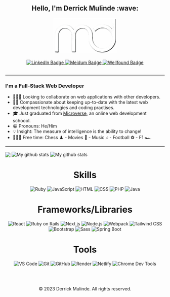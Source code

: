 <h2 align="center">
  Hello, I'm Derrick Mulinde :wave:
</h2>

<div id="header" align="center">
  <img src="https://github.com/inspecta/inspecta/blob/main/logo3.png" width="200" />
</div>
<br/>

<div id="badges" align="center">
  <a href="https://www.linkedin.com/in/derrick-mulinde/">
    <img src="https://img.shields.io/badge/LinkedIn-blue?style=for-the-badge&logo=linkedin&logoColor=white" alt="LinkedIn Badge"/>
  </a>
  <a href="https://www.medium.com/@djmulinde17">
    <img src="https://img.shields.io/badge/Medium-blue?style=for-the-badge&logo=medium&logoColor=white" alt="Meidum Badge"/>
  </a>
  <a href="https://wellfound.com/u/derrick-mulinde">
    <img src="https://img.shields.io/badge/Wellfound-blue?style=for-the-badge&logo=wellfound&logoColor=white" alt="Wellfound Badge"/>
  </a>
</div>

<div id="views" align="center">
  <img src="https://komarev.com/ghpvc/?username=inspecta&style=flat-square&color=blue" alt=""/>
</div>

---

### I'm a Full-Stack Web Developer

- 👨🏼‍💻 Looking to collaborate on web applications with other developers.
- 💪🏾 Compassionate about keeping up-to-date with the latest web development technologies and coding practises.
- 🎓 Just graduated from [Microverse](https://microverse.org), an online web development schoool.
- 😀 Pronouns: He/Him
- 💡 Insight: The measure of intelligence is the ability to change!
- 🤾🏾‍♂️ Free time: Chess ♟️ - Movies 🎥 - Music 🎶 - Football ⚽️ - F1 🏎️.

---

<img align="center" src="https://github-readme-stats.vercel.app/api/top-langs/?username=inspecta&layout=compact&theme=cobalt&hide_border=true" />

<img align="center" src="https://github-readme-streak-stats.herokuapp.com?user=inspecta&theme=vue-dark&hide_border=true&date_format=M%20j%5B%2C%20Y%5D" alt="My github stats" />

<img align="center" src="https://github-readme-stats.vercel.app/api?username=inspecta&show_icons=true&include_all_commits=true&theme=cobalt&hide_border=true" alt="My github stats" /> 

<h1 align="center">Skills</h1>

<p align="center">
  <img src="https://img.shields.io/badge/-Ruby-CC342D?logo=ruby&logoColor=white&style=flat" alt="Ruby" />
  <img src="https://img.shields.io/badge/-JavaScript-F7DF1E?logo=javascript&logoColor=black&style=flat" alt="JavaScript" />
  <img src="https://img.shields.io/badge/-HTML-E34F26?logo=html5&logoColor=white&style=flat" alt="HTML" />
  <img src="https://img.shields.io/badge/-CSS-1572B6?logo=css3&logoColor=white&style=flat" alt="CSS" />
  <img src="https://img.shields.io/badge/-PHP-777BB4?logo=php&logoColor=white&style=flat" alt="PHP" />
  <img src="https://img.shields.io/badge/-Java-007396?logo=java&logoColor=white&style=flat" alt="Java" />
</p>


<h1 align="center">Frameworks/Libraries</h1>

<p align="center">
  <img src="https://img.shields.io/badge/-React-61DAFB?logo=react&logoColor=black&style=flat" alt="React" />
  <img src="https://img.shields.io/badge/-Ruby%20on%20Rails-CC0000?logo=ruby-on-rails&logoColor=white&style=flat" alt="Ruby on Rails" />
  <img src="https://img.shields.io/badge/-Next.js-000000?logo=next.js&logoColor=white&style=flat" alt="Next.js" />
  <img src="https://img.shields.io/badge/-Node.js-000000?logo=node.js&logoColor=green&style=flat" alt="Node.js" />
  <img src="https://img.shields.io/badge/-Webpack-61DAFB?logo=webpack&logoColor=blue&style=flat" alt="Webpack" />
  <img src="https://img.shields.io/badge/-Tailwind%20CSS-38B2AC?logo=tailwind-css&logoColor=white&style=flat" alt="Tailwind CSS" />
  <img src="https://img.shields.io/badge/-Bootstrap-563D7C?logo=bootstrap&logoColor=white&style=flat" alt="Bootstrap" />
  <img src="https://img.shields.io/badge/-Sass-CC6699?logo=sass&logoColor=white&style=flat" alt="Sass" />
  <img src="https://img.shields.io/badge/-Spring%20Boot-6DB33F?logo=spring-boot&logoColor=white&style=flat" alt="Spring Boot" />
</p>

<h1 align="center">Tools</h1>

<p align="center">
  <img src="https://img.shields.io/badge/-VS_Code-007ACC?logo=visual-studio-code&logoColor=white&style=flat" alt="VS Code" />
  <img src="https://img.shields.io/badge/-Git-F05032?logo=git&logoColor=white&style=flat" alt="Git" />
  <img src="https://img.shields.io/badge/-GitHub-181717?logo=github&logoColor=white&style=flat" alt="GitHub" />
  <img src="https://img.shields.io/badge/-Render-ff5722?logo=render&logoColor=white&style=flat" alt="Render" />
  <img src="https://img.shields.io/badge/-Netlify-00C7B7?logo=netlify&logoColor=white&style=flat" alt="Netlify" />
  <img src="https://img.shields.io/badge/-Chrome_Dev_Tools-333333?logo=google-chrome&logoColor=white&style=flat" alt="Chrome Dev Tools" />
</p>
<br/><br/>

<p align="center"> © 2023 Derrick Mulinde. All rights reserved.</p>
